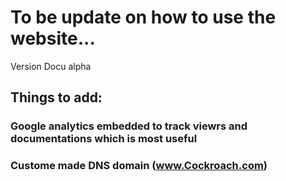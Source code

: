 # To be update on how to use the website...
Version Docu alpha


## Things to add:
### Google analytics embedded to track viewrs and documentations which is most useful
### Custome made DNS domain (www.Cockroach.com)